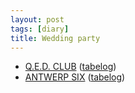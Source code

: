 ```yaml
---
layout: post
tags: [diary]
title: Wedding party
---
```


* [Q.E.D. CLUB](http://www.qed.co.jp/) ([tabelog](http://r.tabelog.com/tokyo/A1303/A130302/13003164/))
* [ANTWERP SIX](http://www.belgianbeercafe.jp/) ([tabelog](http://r.tabelog.com/tokyo/A1301/A130103/13043438/))

